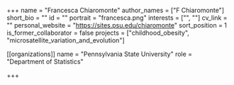 +++
name = "Francesca Chiaromonte"
author_names = ["F Chiaromonte"]
short_bio = ""
id = ""
portrait = "francesca.png"
interests = ["", ""]
cv_link = ""
personal_website = "https://sites.psu.edu/chiaromonte"
sort_position = 1
is_former_collaborator = false
projects = ["childhood_obesity", "microsatellite_variation_and_evolution"]

[[organizations]]
    name = "Pennsylvania State University"
    role = "Department of Statistics"


+++

